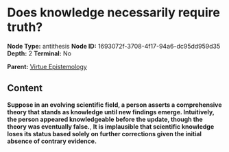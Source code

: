 # Does knowledge necessarily require truth?

**Node Type:** antithesis
**Node ID:** 1693072f-3708-4f17-94a6-dc95dd959d35
**Depth:** 2
**Terminal:** No

**Parent:** [Virtue Epistemology](virtue-epistemology.md)

## Content

**Suppose in an evolving scientific field, a person asserts a comprehensive theory that stands as knowledge until new findings emerge. Intuitively, the person appeared knowledgeable before the update, though the theory was eventually false.**, **It is implausible that scientific knowledge loses its status based solely on further corrections given the initial absence of contrary evidence.**
